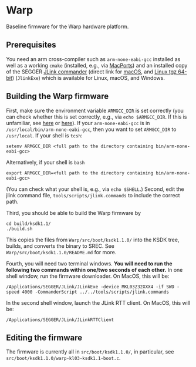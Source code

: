 # Warp
Baseline firmware for the Warp hardware platform.


## Prerequisites
You need an arm cross-compiler such as `arm-none-eabi-gcc` installed as well as a working `cmake` (installed, e.g., via [MacPorts](https://www.macports.org)) and an installed copy of the SEGGER [JLink commander](https://www.segger.com/downloads/jlink/) (direct link for [macOS](https://www.segger.com/downloads/jlink/JLink_MacOSX.pkg), and [Linux tgz 64-bit](https://www.segger.com/downloads/jlink/JLink_Linux_x86_64.tgz)) (`JlinkExe`) which is available for Linux, macOS, and Windows.

## Building the Warp firmware
First, make sure the environment variable `ARMGCC_DIR` is set correctly (you can check whether this is set correctly, e.g., via `echo $ARMGCC_DIR`. If this is unfamiliar, see [here](http://homepages.uc.edu/~thomam/Intro_Unix_Text/Env_Vars.html) or [here](https://www2.cs.duke.edu/csl/docs/csh.html)). If your `arm-none-eabi-gcc` is in `/usr/local/bin/arm-none-eabi-gcc`, then you want to set  `ARMGCC_DIR` to `/usr/local`. If your shell is `tcsh`:

	setenv ARMGCC_DIR <full path to the directory containing bin/arm-none-eabi-gcc>

Alternatively, if your shell is `bash`

	export ARMGCC_DIR=<full path to the directory containing bin/arm-none-eabi-gcc>

(You can check what your shell is, e.g., via `echo $SHELL`.) Second, edit the jlink command file, `tools/scripts/jlink.commands` to include the correct path.

Third, you should be able to build the Warp firmware by

	cd build/ksdk1.1/
	./build.sh

This copies the files from `Warp/src/boot/ksdk1.1.0/` into the KSDK tree, builds, and converts the binary to SREC. See 	`Warp/src/boot/ksdk1.1.0/README.md` for more.

Fourth, you will need two terminal windows. **You will need to run the following two commands within one/two seconds of each other.** In one shell window, run the firmware downloader. On MacOS, this will be:

	/Applications/SEGGER/JLink/JLinkExe -device MKL03Z32XXX4 -if SWD -speed 4000 -CommanderScript ../../tools/scripts/jlink.commands

In the second shell window, launch the JLink RTT client. On MacOS, this will be:

	/Applications/SEGGER/JLink/JLinkRTTClient


## Editing the firmware
The firmware is currently all in `src/boot/ksdk1.1.0/`, in particular, see `src/boot/ksdk1.1.0/warp-kl03-ksdk1.1-boot.c`.
